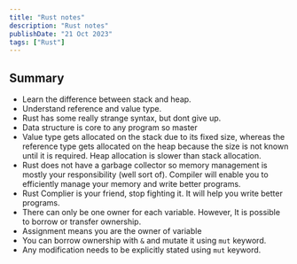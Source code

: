 ```yaml
---
title: "Rust notes"
description: "Rust notes"
publishDate: "21 Oct 2023"
tags: ["Rust"]
---
```


## Summary

- Learn the difference between stack and heap.
- Understand reference and value type.
- Rust has some really strange syntax, but dont give up.
- Data structure is core to any program so master
- Value type gets allocated on the stack due to its fixed size, whereas the reference type gets allocated on the heap because the size is not known until it is required. Heap allocation is slower than stack allocation.
- Rust does not have a garbage collector so memory management is mostly your responsibility (well sort of). Compiler will enable you to efficiently manage your memory and write better programs.
- Rust Complier is your friend, stop fighting it. It will help you write better programs.
- There can only be one owner for each variable. However, It is possible to borrow or transfer ownership.
- Assignment means you are the owner of variable
- You can borrow ownership with `&` and mutate it using `mut` keyword.
- Any modification needs to be explicitly stated using `mut` keyword.
